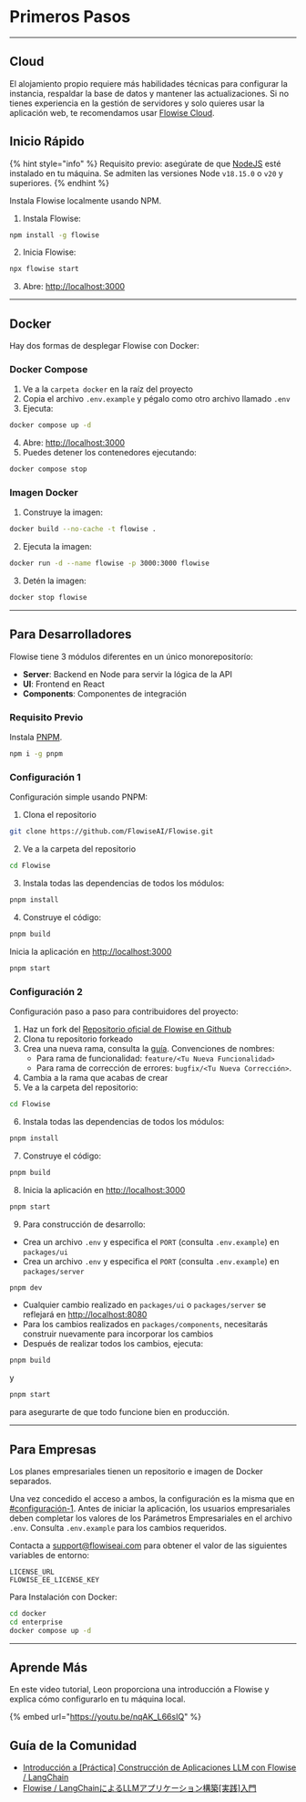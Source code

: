 # Primeros Pasos

***

## Cloud

El alojamiento propio requiere más habilidades técnicas para configurar la instancia, respaldar la base de datos y mantener las actualizaciones. Si no tienes experiencia en la gestión de servidores y solo quieres usar la aplicación web, te recomendamos usar [Flowise Cloud](https://flowiseai.com/join).

## Inicio Rápido

{% hint style="info" %}
Requisito previo: asegúrate de que [NodeJS](https://nodejs.org/en/download) esté instalado en tu máquina. Se admiten las versiones Node `v18.15.0` o `v20` y superiores.
{% endhint %}

Instala Flowise localmente usando NPM.

1. Instala Flowise:

```bash
npm install -g flowise
```

2. Inicia Flowise:

```bash
npx flowise start
```

3. Abre: [http://localhost:3000](http://localhost:3000)

***

## Docker

Hay dos formas de desplegar Flowise con Docker:

### Docker Compose

1. Ve a la `carpeta docker` en la raíz del proyecto
2. Copia el archivo `.env.example` y pégalo como otro archivo llamado `.env`
3. Ejecuta:

```bash
docker compose up -d
```

4. Abre: [http://localhost:3000](http://localhost:3000)
5. Puedes detener los contenedores ejecutando:

```bash
docker compose stop
```

### Imagen Docker

1. Construye la imagen:

```bash
docker build --no-cache -t flowise .
```

2. Ejecuta la imagen:

```bash
docker run -d --name flowise -p 3000:3000 flowise
```

3. Detén la imagen:

```bash
docker stop flowise
```

***

## Para Desarrolladores

Flowise tiene 3 módulos diferentes en un único monorepositorío:

* **Server**: Backend en Node para servir la lógica de la API
* **UI**: Frontend en React
* **Components**: Componentes de integración

### Requisito Previo

Instala [PNPM](https://pnpm.io/installation).

```bash
npm i -g pnpm
```

### Configuración 1

Configuración simple usando PNPM:

1. Clona el repositorio

```bash
git clone https://github.com/FlowiseAI/Flowise.git
```

2. Ve a la carpeta del repositorio

```bash
cd Flowise
```

3. Instala todas las dependencias de todos los módulos:

```bash
pnpm install
```

4. Construye el código:

```bash
pnpm build
```

Inicia la aplicación en [http://localhost:3000](http://localhost:3000)

```bash
pnpm start
```

### Configuración 2

Configuración paso a paso para contribuidores del proyecto:

1. Haz un fork del [Repositorio oficial de Flowise en Github](https://github.com/FlowiseAI/Flowise)
2. Clona tu repositorio forkeado
3. Crea una nueva rama, consulta la [guía](https://docs.github.com/en/pull-requests/collaborating-with-pull-requests/proposing-changes-to-your-work-with-pull-requests/creating-and-deleting-branches-within-your-repository). Convenciones de nombres:
   * Para rama de funcionalidad: `feature/<Tu Nueva Funcionalidad>`
   * Para rama de corrección de errores: `bugfix/<Tu Nueva Corrección>`.
4. Cambia a la rama que acabas de crear
5. Ve a la carpeta del repositorio:

```bash
cd Flowise
```

6. Instala todas las dependencias de todos los módulos:

```bash
pnpm install
```

7. Construye el código:

```bash
pnpm build
```

8. Inicia la aplicación en [http://localhost:3000](http://localhost:3000)

```bash
pnpm start
```

9. Para construcción de desarrollo:

* Crea un archivo `.env` y especifica el `PORT` (consulta `.env.example`) en `packages/ui`
* Crea un archivo `.env` y especifica el `PORT` (consulta `.env.example`) en `packages/server`

```bash
pnpm dev
```

* Cualquier cambio realizado en `packages/ui` o `packages/server` se reflejará en [http://localhost:8080](http://localhost:8080/)
* Para los cambios realizados en `packages/components`, necesitarás construir nuevamente para incorporar los cambios
* Después de realizar todos los cambios, ejecuta:

```bash
pnpm build
```

y

```bash
pnpm start
```

para asegurarte de que todo funcione bien en producción.

***

## Para Empresas

Los planes empresariales tienen un repositorio e imagen de Docker separados.

Una vez concedido el acceso a ambos, la configuración es la misma que en [#configuración-1](./#setup-1 "mention"). Antes de iniciar la aplicación, los usuarios empresariales deben completar los valores de los Parámetros Empresariales en el archivo `.env`. Consulta `.env.example` para los cambios requeridos.

Contacta a support@flowiseai.com para obtener el valor de las siguientes variables de entorno:

```
LICENSE_URL
FLOWISE_EE_LICENSE_KEY
```

Para Instalación con Docker:

```bash
cd docker
cd enterprise
docker compose up -d
```

***

## Aprende Más

En este video tutorial, Leon proporciona una introducción a Flowise y explica cómo configurarlo en tu máquina local.

{% embed url="https://youtu.be/nqAK_L66sIQ" %}

## Guía de la Comunidad

* [Introducción a \[Práctica\] Construcción de Aplicaciones LLM con Flowise / LangChain](https://volcano-ice-cd6.notion.site/Introduction-to-Practical-Building-LLM-Applications-with-Flowise-LangChain-03d6d75bfd20495d96dfdae964bea5a5)
* [Flowise / LangChainによるLLMアプリケーション構築\[実践\]入門](https://volcano-ice-cd6.notion.site/Flowise-LangChain-LLM-e106bb0f7e2241379aad8fa428ee064a)
